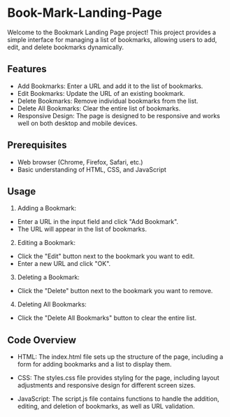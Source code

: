 # Book-Mark-Landing-Page

Welcome to the Bookmark Landing Page project! This project provides a simple interface for managing a list of bookmarks, allowing users to add, edit, and delete bookmarks dynamically.

## Features
- Add Bookmarks: Enter a URL and add it to the list of bookmarks.
- Edit Bookmarks: Update the URL of an existing bookmark.
- Delete Bookmarks: Remove individual bookmarks from the list.
- Delete All Bookmarks: Clear the entire list of bookmarks.
- Responsive Design: The page is designed to be responsive and works well on both desktop and mobile devices.

## Prerequisites
- Web browser (Chrome, Firefox, Safari, etc.)
- Basic understanding of HTML, CSS, and JavaScript

## Usage
1. Adding a Bookmark:
- Enter a URL in the input field and click "Add Bookmark".
- The URL will appear in the list of bookmarks.

2. Editing a Bookmark:
- Click the "Edit" button next to the bookmark you want to edit.
- Enter a new URL and click "OK".

3. Deleting a Bookmark:
- Click the "Delete" button next to the bookmark you want to remove.

4. Deleting All Bookmarks:
- Click the "Delete All Bookmarks" button to clear the entire list.

## Code Overview

- HTML:
  The index.html file sets up the structure of the page, including a form for adding bookmarks and a list to display them.

- CSS:
  The styles.css file provides styling for the page, including layout adjustments and responsive design for different screen sizes.

- JavaScript:
  The script.js file contains functions to handle the addition, editing, and deletion of bookmarks, as well as URL validation.
